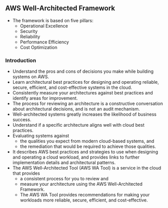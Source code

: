 ## AWS Well-Architected Framework
- The framework is based on five pillars:
    - Operational Excellence
    - Security
    - Reliability
    - Performance Efficiency
    - Cost Optimization

### Introduction
- Understand the pros and cons of decisions you make while building systems on AWS. 
- Learn architectural best practices for designing and operating reliable, secure, efficient, and cost-effective systems in the cloud. 
- Consistently measure your architectures against best practices and identify areas for improvement.
- The process for reviewing an architecture is a constructive conversation about architectural decisions, and is not an audit mechanism. 
- Well-architected systems greatly increases the likelihood of business success.
- Understand if a specific architecture aligns well with cloud best practices. 
- Evaluating systems against 
    - the qualities you expect from modern cloud-based systems, and 
    - the remediation that would be required to achieve those qualities. 
- It describes AWS best practices and strategies to use when designing and operating a cloud workload, and provides links to further implementation details and architectural patterns. 
- The AWS Well-Architected Tool (AWS WA Tool) is a service in the cloud that provides 
    - a consistent process for you to review and 
    - measure your architecture using the AWS Well-Architected Framework. 
    - The AWS WA Tool provides recommendations for making your workloads more reliable, secure, efficient, and cost-effective.
    